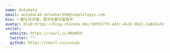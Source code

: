 ```yaml
---
name: Automata
email: automata0.onlooker550@simplelogin.com
bio: 一隻吐司天喵，漂浮在銀河星辰中
avatar: blob:https://blog.chinono.dev/10f03779-a43c-4e1b-9622-1a843a7efcb9
social:
  website: https://reurl.cc/WOeM29
  twitter: ""
  github: https://reurl.cc/LnvLEy
---
```

